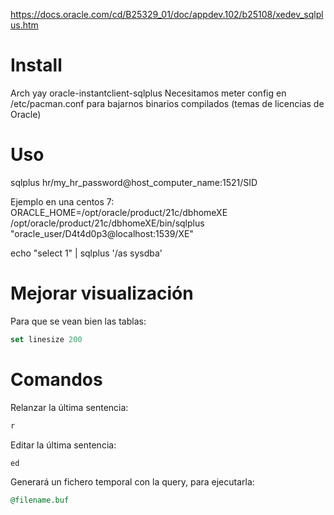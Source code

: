 <https://docs.oracle.com/cd/B25329_01/doc/appdev.102/b25108/xedev_sqlplus.htm>

# Install

Arch
yay oracle-instantclient-sqlplus
  Necesitamos meter config en /etc/pacman.conf para bajarnos binarios compilados (temas de licencias de Oracle)

# Uso

sqlplus hr/my_hr_password@host_computer_name:1521/SID

Ejemplo en una centos 7:
ORACLE_HOME=/opt/oracle/product/21c/dbhomeXE /opt/oracle/product/21c/dbhomeXE/bin/sqlplus  "oracle_user/D4t4d0p3@localhost:1539/XE"

echo "select 1" | sqlplus '/as sysdba'

# Mejorar visualización

Para que se vean bien las tablas:

```sql
set linesize 200
```

# Comandos

Relanzar la última sentencia:

```sql
r
```

Editar la última sentencia:

```sql
ed
```

Generará un fichero temporal con la query, para ejecutarla:

```sql
@filename.buf
```

```
